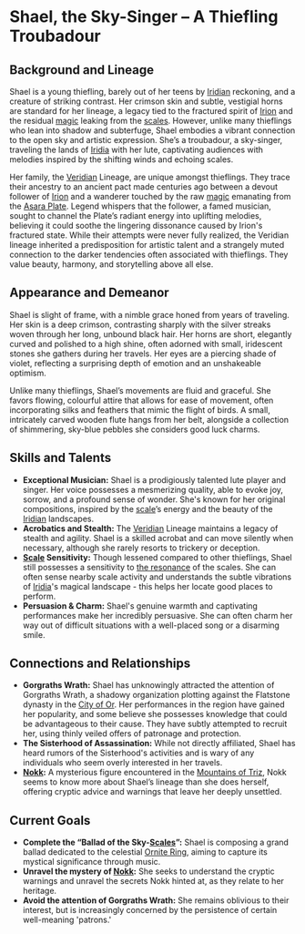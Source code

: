# Shael, the Sky-Singer – A Thiefling Troubadour

## Background and Lineage

Shael is a young thiefling, barely out of her teens by [Iridian](/being/species/iridian.md) reckoning, and a creature of striking contrast. Her crimson skin and subtle, vestigial horns are standard for her lineage, a legacy tied to the fractured spirit of [Irion](/being/deity/irion.md) and the residual [magic](/structure/mechanic/magic.md) leaking from the [scales](/geography/landmark/scale.md). However, unlike many thieflings who lean into shadow and subterfuge, Shael embodies a vibrant connection to the open sky and artistic expression. She’s a troubadour, a sky-singer, traveling the lands of [Iridia](/geography/world/iridia.md) with her lute, captivating audiences with melodies inspired by the shifting winds and echoing scales.

Her family, the [Veridian](/raw/20250501/continent/veridian.md) Lineage, are unique amongst thieflings. They trace their ancestry to an ancient pact made centuries ago between a devout follower of [Irion](/being/deity/irion.md) and a wanderer touched by the raw [magic](/structure/mechanic/magic.md) emanating from the [Asara Plate](/geography/scale/asara-plate.md). Legend whispers that the follower, a famed musician, sought to channel the Plate’s radiant energy into uplifting melodies, believing it could soothe the lingering dissonance caused by Irion's fractured state. While their attempts were never fully realized, the Veridian lineage inherited a predisposition for artistic talent and a strangely muted connection to the darker tendencies often associated with thieflings. They value beauty, harmony, and storytelling above all else.

## Appearance and Demeanor

Shael is slight of frame, with a nimble grace honed from years of traveling. Her skin is a deep crimson, contrasting sharply with the silver streaks woven through her long, unbound black hair.  Her horns are short, elegantly curved and polished to a high shine, often adorned with small, iridescent stones she gathers during her travels.  Her eyes are a piercing shade of violet, reflecting a surprising depth of emotion and an unshakeable optimism. 

Unlike many thieflings, Shael’s movements are fluid and graceful. She favors flowing, colourful attire that allows for ease of movement, often incorporating silks and feathers that mimic the flight of birds. A small, intricately carved wooden flute hangs from her belt, alongside a collection of shimmering, sky-blue pebbles she considers good luck charms.

## Skills and Talents

*   **Exceptional Musician:** Shael is a prodigiously talented lute player and singer. Her voice possesses a mesmerizing quality, able to evoke joy, sorrow, and a profound sense of wonder. She's known for her original compositions, inspired by the [scale](/geography/landmark/scale.md)’s energy and the beauty of the [Iridian](/being/species/iridian.md) landscapes.
*   **Acrobatics and Stealth:** The [Veridian](/raw/20250501/continent/veridian.md) Lineage maintains a legacy of stealth and agility. Shael is a skilled acrobat and can move silently when necessary, although she rarely resorts to trickery or deception.
*   **[Scale](/geography/landmark/scale.md) Sensitivity:** Though lessened compared to other thieflings, Shael still possesses a sensitivity to [the resonance](/raw/20250501/cataclysm/the-resonance.md) of the scales. She can often sense nearby scale activity and understands the subtle vibrations of [Iridia](/geography/world/iridia.md)'s magical landscape - this helps her locate good places to perform.
*   **Persuasion & Charm:**  Shael's genuine warmth and captivating performances make her incredibly persuasive.  She can often charm her way out of difficult situations with a well-placed song or a disarming smile.

## Connections and Relationships

*   **Gorgraths Wrath:** Shael has unknowingly attracted the attention of Gorgraths Wrath, a shadowy organization plotting against the Flatstone dynasty in the [City of Or](/geography/settlement/city/city-of-or.md). Her performances in the region have gained her popularity, and some believe she possesses knowledge that could be advantageous to their cause. They have subtly attempted to recruit her, using thinly veiled offers of patronage and protection.
*   **The Sisterhood of Assassination:** While not directly affiliated, Shael has heard rumors of the Sisterhood's activities and is wary of any individuals who seem overly interested in her travels.
*   **[Nokk](/being/character/nokk.md):** A mysterious figure encountered in the [Mountains of Triz](/geography/region/mountains-of-triz.md), Nokk seems to know more about Shael’s lineage than she does herself, offering cryptic advice and warnings that leave her deeply unsettled.

## Current Goals

*   **Complete the “Ballad of the Sky-[Scales](/geography/landmark/scale.md)”:** Shael is composing a grand ballad dedicated to the celestial [Ornite Ring](/geography/scale/ornite-ring.md), aiming to capture its mystical significance through music.
*   **Unravel the mystery of [Nokk](/being/character/nokk.md):** She seeks to understand the cryptic warnings and unravel the secrets Nokk hinted at, as they relate to her heritage.
*   **Avoid the attention of Gorgraths Wrath:**  She remains oblivious to their interest, but is increasingly concerned by the persistence of certain well-meaning 'patrons.' 
